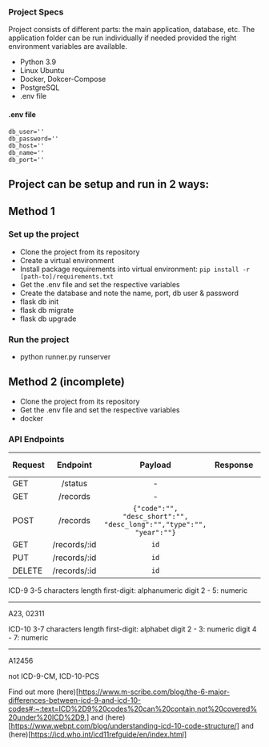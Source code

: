 ### Project Specs

Project consists of different parts: the main application, database, etc. The application folder can be run individually if needed provided the right environment variables are available.

- Python 3.9
- Linux Ubuntu
- Docker, Dokcer-Compose
- PostgreSQL
- .env file

#### .env file

```
db_user=''
db_password=''
db_host=''
db_name=''
db_port=''
```

## Project can be setup and run in 2 ways:

## Method 1

### Set up the project

- Clone the project from its repository
- Create a virtual environment
- Install package requirements into virtual environment:
  `pip install -r [path-to]/requirements.txt`
- Get the .env file and set the respective variables
- Create the database and note the name, port, db user & password
- flask db init
- flask db migrate
- flask db upgrade

### Run the project

- python runner.py runserver

## Method 2 (incomplete)

- Clone the project from its repository
- Get the .env file and set the respective variables
- docker

### API Endpoints

| Request |   Endpoint   |                               Payload                               | Response | Status Code |
| ------- | :----------: | :-----------------------------------------------------------------: | :------: | ----------- |
| GET     |   /status    |                                  -                                  |          | 200         |
| GET     |   /records   |                                  -                                  |          | 200         |
| POST    |   /records   | `{"code":"", "desc_short":"", "desc_long":"","type":"", "year":""}` |          | 201         |
| GET     | /records/:id |                                `id`                                 |          | 200         |
| PUT     | /records/:id |                                `id`                                 |          | 201         |
| DELETE  | /records/:id |                                `id`                                 |          | 200         |

ICD-9
3-5 characters length
first-digit: alphanumeric
digit 2 - 5: numeric

---

A23, 02311

ICD-10
3-7 characters length
first-digit: alphabet
digit 2 - 3: numeric
digit 4 - 7: numeric

---

A12456

not ICD-9-CM, ICD-10-PCS

Find out more (here)[https://www.m-scribe.com/blog/the-6-major-differences-between-icd-9-and-icd-10-codes#:~:text=ICD%2D9%20codes%20can%20contain,not%20covered%20under%20ICD%2D9.] and (here)[https://www.webpt.com/blog/understanding-icd-10-code-structure/] and (here)[https://icd.who.int/icd11refguide/en/index.html]
